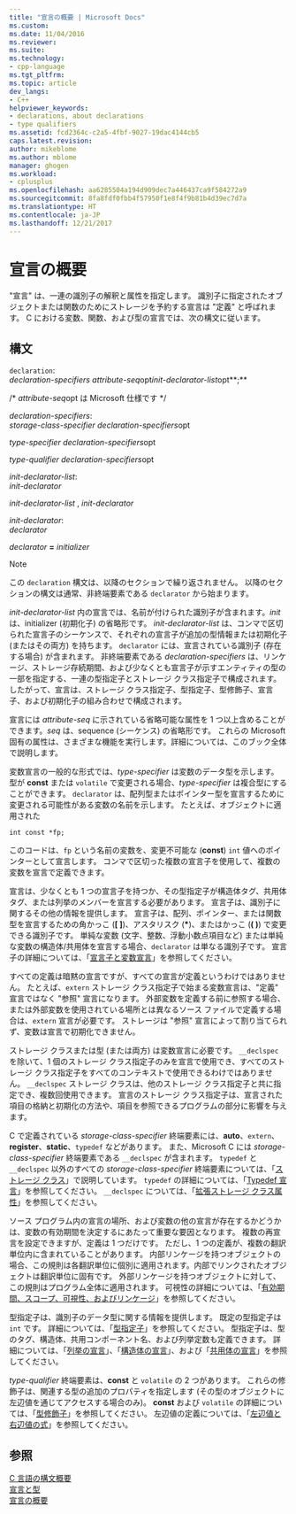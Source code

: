 ```yaml
---
title: "宣言の概要 | Microsoft Docs"
ms.custom: 
ms.date: 11/04/2016
ms.reviewer: 
ms.suite: 
ms.technology:
- cpp-language
ms.tgt_pltfrm: 
ms.topic: article
dev_langs:
- C++
helpviewer_keywords:
- declarations, about declarations
- type qualifiers
ms.assetid: fcd2364c-c2a5-4fbf-9027-19dac4144cb5
caps.latest.revision: 
author: mikeblome
ms.author: mblome
manager: ghogen
ms.workload:
- cplusplus
ms.openlocfilehash: aa6285504a194d909dec7a446437ca9f584272a9
ms.sourcegitcommit: 8fa8fdf0fbb4f57950f1e8f4f9b81b4d39ec7d7a
ms.translationtype: HT
ms.contentlocale: ja-JP
ms.lasthandoff: 12/21/2017
---
```

# <a name="overview-of-declarations"></a>宣言の概要
"宣言" は、一連の識別子の解釈と属性を指定します。 識別子に指定されたオブジェクトまたは関数のためにストレージを予約する宣言は "定義" と呼ばれます。 C における変数、関数、および型の宣言では、次の構文に従います。  
  
## <a name="syntax"></a>構文  
 `declaration`:  
 *declaration-specifiers* *attribute-seq*opt*init-declarator-list*opt**;**  
  
 /\* *attribute-seq*opt は Microsoft 仕様です */  
  
 *declaration-specifiers*:  
 *storage-class-specifier declaration-specifiers*opt  
  
 *type-specifier declaration-specifiers*opt  
  
 *type-qualifier declaration-specifiers*opt  
  
 *init-declarator-list*:  
 *init-declarator*  
  
 *init-declarator-list* , *init-declarator*  
  
 *init-declarator*:  
 *declarator*  
  
 *declarator*  **=**  *initializer*  
  
> [!NOTE]
>  この `declaration` 構文は、以降のセクションで繰り返されません。 以降のセクションの構文は通常、非終端要素である `declarator` から始まります。  
  
 *init-declarator-list* 内の宣言では、名前が付けられた識別子が含まれます。*init* は、initializer (初期化子) の省略形です。 *init-declarator-list* は、コンマで区切られた宣言子のシーケンスで、それぞれの宣言子が追加の型情報または初期化子 (またはその両方) を持ちます。 `declarator` には、宣言されている識別子 (存在する場合) が含まれます。 非終端要素である *declaration-specifiers* は、リンケージ、ストレージ存続期間、および少なくとも宣言子が示すエンティティの型の一部を指定する、一連の型指定子とストレージ クラス指定子で構成されます。 したがって、宣言は、ストレージ クラス指定子、型指定子、型修飾子、宣言子、および初期化子の組み合わせで構成されます。  
  
 宣言には *attribute-seq* に示されている省略可能な属性を 1 つ以上含めることができます。*seq* は、sequence (シーケンス) の省略形です。 これらの Microsoft 固有の属性は、さまざまな機能を実行します。詳細については、このブック全体で説明します。  
  
 変数宣言の一般的な形式では、*type-specifier* は変数のデータ型を示します。 型が **const** または `volatile` で変更される場合、*type-specifier* は複合型にすることができます。 `declarator` は、配列型またはポインター型を宣言するために変更される可能性がある変数の名前を示します。 たとえば、オブジェクトに適用された  
  
```  
int const *fp;  
```  
  
 このコードは、`fp` という名前の変数を、変更不可能な (**const**) `int` 値へのポインターとして宣言します。 コンマで区切った複数の宣言子を使用して、複数の変数を宣言で定義できます。  
  
 宣言は、少なくとも 1 つの宣言子を持つか、その型指定子が構造体タグ、共用体タグ、または列挙のメンバーを宣言する必要があります。 宣言子は、識別子に関するその他の情報を提供します。 宣言子は、配列、ポインター、または関数型を宣言するための角かっこ (**[ ]**)、アスタリスク (**\***)、またはかっこ (**( )**) で変更できる識別子です。 単純な変数 (文字、整数、浮動小数点項目など) または単純な変数の構造体/共用体を宣言する場合、`declarator` は単なる識別子です。 宣言子の詳細については、「[宣言子と変数宣言](../c-language/declarators-and-variable-declarations.md)」を参照してください。  
  
 すべての定義は暗黙の宣言ですが、すべての宣言が定義というわけではありません。 たとえば、`extern` ストレージ クラス指定子で始まる変数宣言は、"定義" 宣言ではなく "参照" 宣言になります。 外部変数を定義する前に参照する場合、または外部変数を使用されている場所とは異なるソース ファイルで定義する場合は、`extern` 宣言が必要です。 ストレージは "参照" 宣言によって割り当てられず、変数は宣言で初期化できません。  
  
 ストレージ クラスまたは型 (または両方) は変数宣言に必要です。 `__declspec` を除いて、1 個のストレージ クラス指定子のみを宣言で使用でき、すべてのストレージ クラス指定子をすべてのコンテキストで使用できるわけではありません。 `__declspec` ストレージ クラスは、他のストレージ クラス指定子と共に指定でき、複数回使用できます。 宣言のストレージ クラス指定子は、宣言された項目の格納と初期化の方法や、項目を参照できるプログラムの部分に影響を与えます。  
  
 C で定義されている *storage-class-specifier* 終端要素には、**auto**、`extern`、**register**、**static**、`typedef` などがあります。 また、Microsoft C には *storage-class-specifier* 終端要素である `__declspec` が含まれます。 `typedef` と `__declspec` 以外のすべての *storage-class-specifier* 終端要素については、「[ストレージ クラス](../c-language/c-storage-classes.md)」で説明しています。 `typedef` の詳細については、「[Typedef 宣言](../c-language/typedef-declarations.md)」を参照してください。 `__declspec` については、「[拡張ストレージ クラス属性](../c-language/c-extended-storage-class-attributes.md)」を参照してください。  
  
 ソース プログラム内の宣言の場所、および変数の他の宣言が存在するかどうかは、変数の有効期間を決定するにあたって重要な要因となります。 複数の再宣言を設定できますが、定義は 1 つだけです。 ただし、1 つの定義が、複数の翻訳単位内に含まれていることがあります。 内部リンケージを持つオブジェクトの場合、この規則は各翻訳単位に個別に適用されます。内部でリンクされたオブジェクトは翻訳単位に固有です。 外部リンケージを持つオブジェクトに対して、この規則はプログラム全体に適用されます。 可視性の詳細については、「[有効期間、スコープ、可視性、およびリンケージ](../c-language/lifetime-scope-visibility-and-linkage.md)」を参照してください。  
  
 型指定子は、識別子のデータ型に関する情報を提供します。 既定の型指定子は `int` です。 詳細については、「[型指定子](../c-language/c-type-specifiers.md)」を参照してください。 型指定子は、型のタグ、構造体、共用コンポーネント名、および列挙定数も定義できます。 詳細については、「[列挙の宣言](../c-language/c-enumeration-declarations.md)」、「[構造体の宣言](../c-language/structure-declarations.md)」、および「[共用体の宣言](../c-language/union-declarations.md)」を参照してください。  
  
 *type-qualifier* 終端要素は、**const** と `volatile` の 2 つがあります。 これらの修飾子は、関連する型の追加のプロパティを指定します (その型のオブジェクトに左辺値を通じてアクセスする場合のみ)。 **const** および `volatile` の詳細については、「[型修飾子](../c-language/type-qualifiers.md)」を参照してください。 左辺値の定義については、「[左辺値と右辺値の式](../c-language/l-value-and-r-value-expressions.md)」を参照してください。  
  
## <a name="see-also"></a>参照  
 [C 言語の構文概要](../c-language/c-language-syntax-summary.md)   
 [宣言と型](../c-language/declarations-and-types.md)   
 [宣言の概要](../c-language/summary-of-declarations.md)
